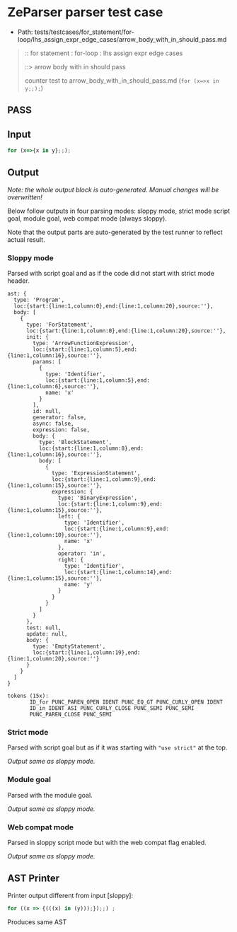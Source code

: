 # ZeParser parser test case

- Path: tests/testcases/for_statement/for-loop/lhs_assign_expr_edge_cases/arrow_body_with_in_should_pass.md

> :: for statement : for-loop : lhs assign expr edge cases
>
> ::> arrow body with in should pass
>
> counter test to arrow_body_with_in_should_pass.md (`for (x=>x in y;;);`)

## PASS

## Input

`````js
for (x=>{x in y};;);
`````

## Output

_Note: the whole output block is auto-generated. Manual changes will be overwritten!_

Below follow outputs in four parsing modes: sloppy mode, strict mode script goal, module goal, web compat mode (always sloppy).

Note that the output parts are auto-generated by the test runner to reflect actual result.

### Sloppy mode

Parsed with script goal and as if the code did not start with strict mode header.

`````
ast: {
  type: 'Program',
  loc:{start:{line:1,column:0},end:{line:1,column:20},source:''},
  body: [
    {
      type: 'ForStatement',
      loc:{start:{line:1,column:0},end:{line:1,column:20},source:''},
      init: {
        type: 'ArrowFunctionExpression',
        loc:{start:{line:1,column:5},end:{line:1,column:16},source:''},
        params: [
          {
            type: 'Identifier',
            loc:{start:{line:1,column:5},end:{line:1,column:6},source:''},
            name: 'x'
          }
        ],
        id: null,
        generator: false,
        async: false,
        expression: false,
        body: {
          type: 'BlockStatement',
          loc:{start:{line:1,column:8},end:{line:1,column:16},source:''},
          body: [
            {
              type: 'ExpressionStatement',
              loc:{start:{line:1,column:9},end:{line:1,column:15},source:''},
              expression: {
                type: 'BinaryExpression',
                loc:{start:{line:1,column:9},end:{line:1,column:15},source:''},
                left: {
                  type: 'Identifier',
                  loc:{start:{line:1,column:9},end:{line:1,column:10},source:''},
                  name: 'x'
                },
                operator: 'in',
                right: {
                  type: 'Identifier',
                  loc:{start:{line:1,column:14},end:{line:1,column:15},source:''},
                  name: 'y'
                }
              }
            }
          ]
        }
      },
      test: null,
      update: null,
      body: {
        type: 'EmptyStatement',
        loc:{start:{line:1,column:19},end:{line:1,column:20},source:''}
      }
    }
  ]
}

tokens (15x):
       ID_for PUNC_PAREN_OPEN IDENT PUNC_EQ_GT PUNC_CURLY_OPEN IDENT
       ID_in IDENT ASI PUNC_CURLY_CLOSE PUNC_SEMI PUNC_SEMI
       PUNC_PAREN_CLOSE PUNC_SEMI
`````

### Strict mode

Parsed with script goal but as if it was starting with `"use strict"` at the top.

_Output same as sloppy mode._

### Module goal

Parsed with the module goal.

_Output same as sloppy mode._

### Web compat mode

Parsed in sloppy script mode but with the web compat flag enabled.

_Output same as sloppy mode._

## AST Printer

Printer output different from input [sloppy]:

````js
for ((x => {(((x) in (y)));});;) ;
````

Produces same AST
